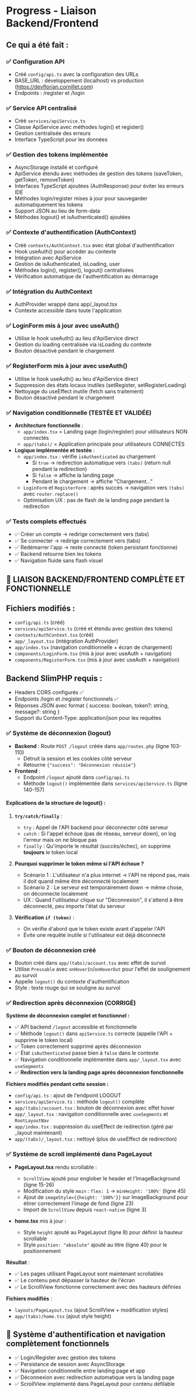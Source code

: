 # Progress - Liaison Backend/Frontend

## Ce qui a été fait :

### ✅ Configuration API
- Créé `config/api.ts` avec la configuration des URLs
- BASE_URL : développement (localhost) vs production (https://devflorian.cornillet.com)
- Endpoints : /register et /login

### ✅ Service API centralisé
- Créé `services/apiService.ts`
- Classe ApiService avec méthodes login() et register()
- Gestion centralisée des erreurs
- Interface TypeScript pour les données

### ✅ Gestion des tokens implémentée
- AsyncStorage installé et configuré
- ApiService étendu avec méthodes de gestion des tokens (saveToken, getToken, removeToken)
- Interfaces TypeScript ajoutées (AuthResponse) pour éviter les erreurs IDE
- Méthodes login/register mises à jour pour sauvegarder automatiquement les tokens
- Support JSON au lieu de form-data
- Méthodes logout() et isAuthenticated() ajoutées

### ✅ Contexte d'authentification (AuthContext)
- Créé `contexts/AuthContext.tsx` avec état global d'authentification
- Hook useAuth() pour accéder au contexte
- Intégration avec ApiService
- Gestion de isAuthenticated, isLoading, user
- Méthodes login(), register(), logout() centralisées
- Vérification automatique de l'authentification au démarrage

### ✅ Intégration du AuthContext
- AuthProvider wrappé dans app/_layout.tsx
- Contexte accessible dans toute l'application

### ✅ LoginForm mis à jour avec useAuth()
- Utilise le hook useAuth() au lieu d'ApiService direct
- Gestion du loading centralisée via isLoading du contexte
- Bouton désactivé pendant le chargement

### ✅ RegisterForm mis à jour avec useAuth()
- Utilise le hook useAuth() au lieu d'ApiService direct
- Suppression des états locaux inutiles (setRegister, setRegisterLoading)
- Nettoyage du useEffect inutile (fetch sans traitement)
- Bouton désactivé pendant le chargement

### ✅ Navigation conditionnelle (TESTÉE ET VALIDÉE)
- **Architecture fonctionnelle** :
  - `app/index.tsx` = Landing page (login/register) pour utilisateurs NON connectés
  - `app/(tabs)/` = Application principale pour utilisateurs CONNECTÉS
- **Logique implémentée et testée** :
  - `app/index.tsx` : vérifie `isAuthenticated` au chargement
    - Si `true` → redirection automatique vers `(tabs)` (return null pendant la redirection)
    - Si `false` → affiche la landing page
    - Pendant le chargement → affiche "Chargement..."
  - `LoginForm` et `RegisterForm` : après succès → navigation vers `(tabs)` avec `router.replace()`
  - Optimisation UX : pas de flash de la landing page pendant la redirection

### ✅ Tests complets effectués
- ✅ Créer un compte → redirige correctement vers (tabs)
- ✅ Se connecter → redirige correctement vers (tabs)
- ✅ Redémarrer l'app → reste connecté (token persistant fonctionne)
- ✅ Backend retourne bien les tokens
- ✅ Navigation fluide sans flash visuel

## 🎉 LIAISON BACKEND/FRONTEND COMPLÈTE ET FONCTIONNELLE

## Fichiers modifiés :
- `config/api.ts` (créé)
- `services/apiService.ts` (créé et étendu avec gestion des tokens)
- `contexts/AuthContext.tsx` (créé)
- `app/_layout.tsx` (intégration AuthProvider)
- `app/index.tsx` (navigation conditionnelle + écran de chargement)
- `components/LoginForm.tsx` (mis à jour avec useAuth + navigation)
- `components/RegisterForm.tsx` (mis à jour avec useAuth + navigation)

## Backend SlimPHP requis :
- Headers CORS configurés ✅
- Endpoints /login et /register fonctionnels ✅
- Réponses JSON avec format { success: boolean, token?: string, message?: string }
- Support du Content-Type: application/json pour les requêtes

### ✅ Système de déconnexion (logout)
- **Backend** : Route `POST /logout` créée dans `app/routes.php` (ligne 103-110)
  - Détruit la session et les cookies côté serveur
  - Retourne `{"success": "Déconnexion réussie"}`
- **Frontend** :
  - Endpoint `/logout` ajouté dans `config/api.ts`
  - Méthode `logout()` implémentée dans `services/apiService.ts` (ligne 140-157)

#### Explications de la structure de logout() :
1. **`try/catch/finally`** :
   - `try` : Appel de l'API backend pour déconnecter côté serveur
   - `catch` : Si l'appel échoue (pas de réseau, serveur down), on log l'erreur mais on ne bloque pas
   - `finally` : Qu'importe le résultat (succès/échec), on supprime **toujours** le token local

2. **Pourquoi supprimer le token même si l'API échoue ?**
   - Scénario 1 : L'utilisateur n'a plus internet → l'API ne répond pas, mais il doit quand même être déconnecté localement
   - Scénario 2 : Le serveur est temporairement down → même chose, on déconnecte localement
   - UX : Quand l'utilisateur clique sur "Déconnexion", il s'attend à être déconnecté, peu importe l'état du serveur

3. **Vérification `if (token)`** :
   - On vérifie d'abord que le token existe avant d'appeler l'API
   - Évite une requête inutile si l'utilisateur est déjà déconnecté

### ✅ Bouton de déconnexion créé
- Bouton créé dans `app/(tabs)/account.tsx` avec effet de survol
- Utilise `Pressable` avec `onHoverIn`/`onHoverOut` pour l'effet de soulignement au survol
- Appelle `logout()` du contexte d'authentification
- Style : texte rouge qui se souligne au survol

### ✅ Redirection après déconnexion (CORRIGÉ)
**Système de déconnexion complet et fonctionnel :**
- ✅ API backend `/logout` accessible et fonctionnelle
- ✅ Méthode `logout()` dans `apiService.ts` correcte (appelle l'API + supprime le token local)
- ✅ Token correctement supprimé après déconnexion
- ✅ État `isAuthenticated` passe bien à `false` dans le contexte
- ✅ Navigation conditionnelle implémentée dans `app/_layout.tsx` avec `useSegments`
- ✅ **Redirection vers la landing page après déconnexion fonctionnelle**

**Fichiers modifiés pendant cette session :**
- `config/api.ts` : ajout de l'endpoint LOGOUT
- `services/apiService.ts` : méthode `logout()` complète
- `app/(tabs)/account.tsx` : bouton de déconnexion avec effet hover
- `app/_layout.tsx` : navigation conditionnelle avec `useSegments` et `RootLayoutNav`
- `app/index.tsx` : suppression du useEffect de redirection (géré par _layout maintenant)
- `app/(tabs)/_layout.tsx` : nettoyé (plus de useEffect de redirection)

### ✅ Système de scroll implémenté dans PageLayout
- **PageLayout.tsx** rendu scrollable :
  - `ScrollView` ajouté pour englober le header et l'ImageBackground (ligne 15-26)
  - Modification du style `main` : `flex: 1` → `minHeight: '100%'` (ligne 45)
  - Ajout de `imageStyle={{height: '100%'}}` sur ImageBackground pour étirer correctement l'image de fond (ligne 23)
  - Import de `ScrollView` depuis `react-native` (ligne 3)

- **home.tsx** mis à jour :
  - Style `height` ajouté au PageLayout (ligne 8) pour définir la hauteur scrollable
  - Style `position: "absolute"` ajouté au titre (ligne 40) pour le positionnement

**Résultat** :
- ✅ Les pages utilisant PageLayout sont maintenant scrollables
- ✅ Le contenu peut dépasser la hauteur de l'écran
- ✅ Le ScrollView fonctionne correctement avec des hauteurs définies

**Fichiers modifiés** :
- `layouts/PageLayout.tsx` (ajout ScrollView + modification styles)
- `app/(tabs)/home.tsx` (ajout style height)

## 🎉 Système d'authentification et navigation complètement fonctionnels
- ✅ Login/Register avec gestion des tokens
- ✅ Persistance de session avec AsyncStorage
- ✅ Navigation conditionnelle entre landing page et app
- ✅ Déconnexion avec redirection automatique vers la landing page
- ✅ ScrollView implémenté dans PageLayout pour contenu défilable